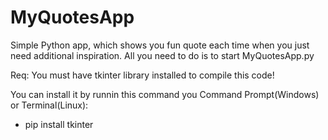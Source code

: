# MyQuotesApp

Simple Python app, which shows you fun quote each time when you just need additional inspiration. All you need to do is to start MyQuotesApp.py

Req:
You must have tkinter library installed to compile this code!

You can install it by runnin this command you Command Prompt(Windows) or Terminal(Linux):

- pip install tkinter

